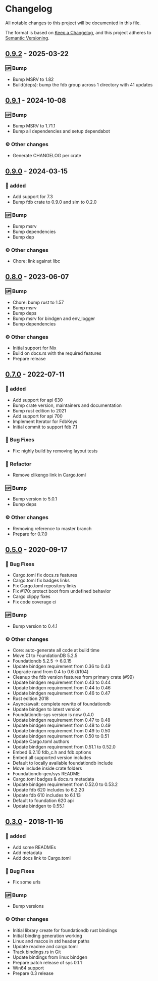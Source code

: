 # Changelog

All notable changes to this project will be documented in this file.

The format is based on [Keep a Changelog](https://keepachangelog.com/en/1.0.0/),
and this project adheres to [Semantic Versioning](https://semver.org/spec/v2.0.0.html).

## [0.9.2] - 2025-03-22

### <!-- 3 -->🆙 Bump

- Bump MSRV to 1.82
- Build(deps): bump the fdb group across 1 directory with 41 updates

[0.9.2]: https://github.com/foundationdb-rs}/foundationdb-rs/compare/0.9.1..0.9.2

## [0.9.1] - 2024-10-08

### <!-- 3 -->🆙 Bump

- Bump MSRV to 1.71.1
- Bump all dependencies and setup dependabot

### <!-- 4 -->⚙️ Other changes

- Generate CHANGELOG per crate

[0.9.1]: https://github.com/foundationdb-rs}/foundationdb-rs/compare/0.9.0..0.9.1

## [0.9.0] - 2024-03-15

### <!-- 0 -->🚀 added

- Add support for 7.3
- Bump fdb crate to 0.9.0 and sim to 0.2.0

### <!-- 3 -->🆙 Bump

- Bump msrv
- Bump dependencies
- Bump dep

### <!-- 4 -->⚙️ Other changes

- Chore: link against libc

## [0.8.0] - 2023-06-07

### <!-- 3 -->🆙 Bump

- Chore: bump rust to 1.57
- Bump msrv
- Bump deps
- Bump msrv for bindgen and env_logger
- Bump dependencies

### <!-- 4 -->⚙️ Other changes

- Initial support for Nix
- Build on docs.rs with the required features
- Prepare release

## [0.7.0] - 2022-07-11

### <!-- 0 -->🚀 added

- Add support for api 630
- Bump crate version, maintainers and documentation
- Bump rust edition to 2021
- Add support for api 700
- Implement Iterator for FdbKeys
- Initial commit to support fdb 7.1

### <!-- 1 -->🐛 Bug Fixes

- Fix: nighly build by removing layout tests

### <!-- 2 -->🚜 Refactor

- Remove clikengo link in Cargo.toml

### <!-- 3 -->🆙 Bump

- Bump version to 5.0.1
- Bump deps

### <!-- 4 -->⚙️ Other changes

- Removing reference to master branch
- Prepare for 0.7.0

## [0.5.0] - 2020-09-17

### <!-- 1 -->🐛 Bug Fixes

- Cargo.toml fix docs.rs features
- Cargo.toml fix badges links
- Fix Cargo.toml repository links
- Fix #170: protect boot from undefined behavior
- Cargo clippy fixes
- Fix code coverage ci

### <!-- 3 -->🆙 Bump

- Bump version to 0.4.1

### <!-- 4 -->⚙️ Other changes

- Core: auto-generate all code at build time
- Move CI to FoundationDB 5.2.5
- Foundationdb 5.2.5 -> 6.0.15
- Update bindgen requirement from 0.36 to 0.43
- Upgrade rand from 0.4 to 0.6 (#104)
- Cleanup the fdb version features from primary crate (#99)
- Update bindgen requirement from 0.43 to 0.44
- Update bindgen requirement from 0.44 to 0.46
- Update bindgen requirement from 0.46 to 0.47
- Rust edition 2018
- Async/await: complete rewrite of foundationdb
- Update bindgen to latest version
- Foundationdb-sys version is now 0.4.0
- Update bindgen requirement from 0.47 to 0.48
- Update bindgen requirement from 0.48 to 0.49
- Update bindgen requirement from 0.49 to 0.50
- Update bindgen requirement from 0.50 to 0.51
- Update Cargo.toml authors
- Update bindgen requirement from 0.51.1 to 0.52.0
- Embed 6.2.10 fdb_c.h and fdb.options
- Embed all supported version includes
- Default to locally available foundationdb include
- Move include inside crate folders
- Foundationdb-gen/sys README
- Cargo.toml badges & docs.rs metadata
- Update bindgen requirement from 0.52.0 to 0.53.2
- Update fdb 620 includes to 6.2.20
- Update fdb 610 includes to 6.1.13
- Default to foundation 620 api
- Update bindgen to 0.55.1

## [0.3.0] - 2018-11-16

### <!-- 0 -->🚀 added

- Add some READMEs
- Add metadata
- Add docs link to Cargo.toml

### <!-- 1 -->🐛 Bug Fixes

- Fix some urls

### <!-- 3 -->🆙 Bump

- Bump versions

### <!-- 4 -->⚙️ Other changes

- Initial library create for foundationdb rust bindings
- Initial binding generation working
- Linux and macos in std header paths
- Update readme and cargo.toml
- Track bindings.rs in Git
- Update bindings from linux bindgen
- Prepare patch release of sys 0.1.1
- Win64 support
- Prepare 0.3 release

[unreleased]: https://github.com/foundationdb-rs}/foundationdb-rs/compare/v0.9.0..HEAD
[0.9.0]: https://github.com/foundationdb-rs}/foundationdb-rs/compare/v0.8.0..v0.9.0
[0.8.0]: https://github.com/foundationdb-rs}/foundationdb-rs/compare/v0.7.0..v0.8.0
[0.7.0]: https://github.com/foundationdb-rs}/foundationdb-rs/compare/0.5.0..v0.7.0
[0.5.0]: https://github.com/foundationdb-rs}/foundationdb-rs/compare/v0.3.0..0.5.0
[0.3.0]: https://github.com/foundationdb-rs}/foundationdb-rs/compare/0.2..v0.3.0

<!-- generated by git-cliff -->
